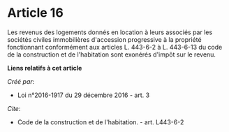 # Article 16

Les revenus des logements donnés en location à leurs associés par les sociétés civiles immobilières d'accession progressive à
la propriété fonctionnant conformément aux articles L. 443-6-2 à L. 443-6-13 du code de la construction et de l'habitation
sont exonérés d'impôt sur le revenu.

**Liens relatifs à cet article**

_Créé par_:

  - Loi n°2016-1917 du 29 décembre 2016 - art. 3

_Cite_:

  - Code de la construction et de l'habitation. - art. L443-6-2
